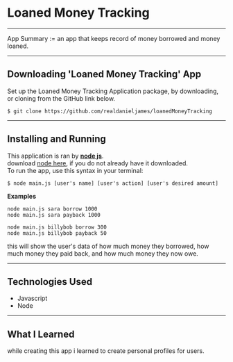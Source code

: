 # Loaned Money Tracking
***


App Summary := an app that keeps record of money borrowed and money loaned.

***

## Downloading 'Loaned Money Tracking' App
Set up the Loaned Money Tracking Application package, by downloading, or cloning from the GitHub link below.
```
$ git clone https://github.com/realdanieljames/loanedMoneyTracking
```
***

## Installing and Running
This application is ran by [**node js**](https://nodejs.org/en/about/).    
download [node here](https://nodejs.org/en/download/), if you do not already have it downloaded.  
To run the app, use this syntax in your terminal:
```
$ node main.js [user's name] [user's action] [user's desired amount]
```
**Examples**
``` 
node main.js sara borrow 1000
node main.js sara payback 1000
```

``` 
node main.js billybob borrow 300
node main.js billybob payback 50
```

this will show the user's data of how much money they borrowed, how much money they paid back, and how much money they now owe.
***

## Technologies Used
- Javascript
- Node

***

## What I Learned 
while creating this app i learned to create personal profiles for users.